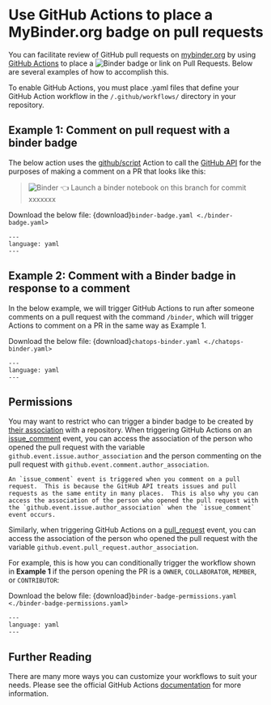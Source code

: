 # Use GitHub Actions to place a MyBinder.org badge on pull requests

You can facilitate review of GitHub pull requests on [mybinder.org](https://mybinder.org) by using [GitHub Actions](https://github.com/features/actions) to place a ![Binder](https://mybinder.org/badge_logo.svg) badge or link on Pull Requests.  Below are several examples of how to accomplish this.

To enable GitHub Actions, you must place .yaml files that define your GitHub Action workflow in the `/.github/workflows/` directory in your repository.


## Example 1: Comment on pull request with a binder badge

The below action uses the [github/script](https://github.com/actions/github-script) Action to call the [GitHub API](https://docs.github.com/en/rest/reference/issues#comments) for the purposes of making a comment on a PR that looks like this:

> ![Binder](https://mybinder.org/badge_logo.svg) 👈 Launch a binder notebook on this branch for commit xxxxxxx

Download the below file: {download}`binder-badge.yaml <./binder-badge.yaml>`

```{literalinclude} ./binder-badge.yaml
---
language: yaml
---
```

## Example 2: Comment with a Binder badge in response to a comment

In the below example, we will trigger GitHub Actions to run after someone comments on a pull request with the command `/binder`, which will trigger Actions to comment on a PR in the same way as Example 1.

Download the below file: {download}`chatops-binder.yaml <./chatops-binder.yaml>`

```{literalinclude} ./chatops-binder.yaml
---
language: yaml
---
```

## Permissions

You may want to restrict who can trigger a binder badge to be created by [their association](https://developer.github.com/v4/enum/commentauthorassociation/) with a repository.  When triggering GitHub Actions on an [issue_comment](https://docs.github.com/en/actions/reference/events-that-trigger-workflows#issue_comment) event, you can 
access the association of the person who opened the pull request with the variable `github.event.issue.author_association` and the person commenting on the pull request with `github.event.comment.author_association`. 

```{note}
An `issue_comment` event is triggered when you comment on a pull request.  This is because the GitHub API treats issues and pull requests as the same entity in many places.  This is also why you can access the association of the person who opened the pull request with the `github.event.issue.author_association` when the `issue_comment` event occurs.
```

Similarly, when triggering GitHub Actions on a [pull_request](https://docs.github.com/en/actions/reference/events-that-trigger-workflows#pull_request) event, you can access the association of the person who opened the pull request with the variable `github.event.pull_request.author_association`.

For example, this is how you can conditionally trigger the workflow shown in **Example 1** if the person opening the PR is a `OWNER`, `COLLABORATOR`, `MEMBER`, or `CONTRIBUTOR`:

Download the below file: {download}`binder-badge-permissions.yaml <./binder-badge-permissions.yaml>`

```{literalinclude} ./binder-badge-permissions.yaml
---
language: yaml
---
```

## Further Reading

There are many more ways you can customize your workflows to suit your needs.  Please see the official GitHub Actions [documentation](https://docs.github.com/en/actions) for more information.
